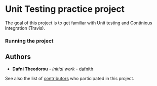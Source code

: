 # Unit Testing practice project

The goal of this project is to get familiar with Unit testing and Continious Integration (Travis).




### Running the project






## Authors

* **Dafni Theodorou** - *Initial work* - [dafnith](https://github.com/dafnith)

See also the list of [contributors](https://github.com/dafnith/maven-chart-project/contributors) who participated in this project.


